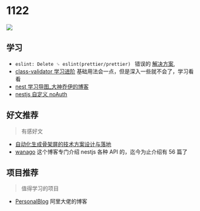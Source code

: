 
# 1122

![](http://h2.ioliu.cn/bing/AsianElephants_ZH-CN2736490825_1920x1080.jpg)

## 学习

- `eslint: Delete ␍ eslint(prettier/prettier) ` 错误的 [解决方案](https://juejin.cn/post/6844904069304156168), 
- [class-validator 学习进阶](https://segmentfault.com/a/1190000025123187) 基础用法会一点，但是深入一些就不会了，学习看看
- [nest 学习导图_大神乔伊的博客](https://blog.csdn.net/weixin_44828005/article/details/115499297)
- [nestjs 自定义 noAuth](https://www.jianshu.com/p/81326a988528)



## 好文推荐
> 有感好文

- [自动化生成骨架屏的技术方案设计与落地](https://mp.weixin.qq.com/s/tDfJFSsAWkh2Py7ERVAFEQ)
- [wanago](https://wanago.io/) 这个博客专门介绍 nestjs 各种 API 的，迄今为止介绍有 56 篇了
## 项目推荐
> 值得学习的项目

- [PersonalBlog](https://github.com/Nealyang/PersonalBlog) 阿里大佬的博客
